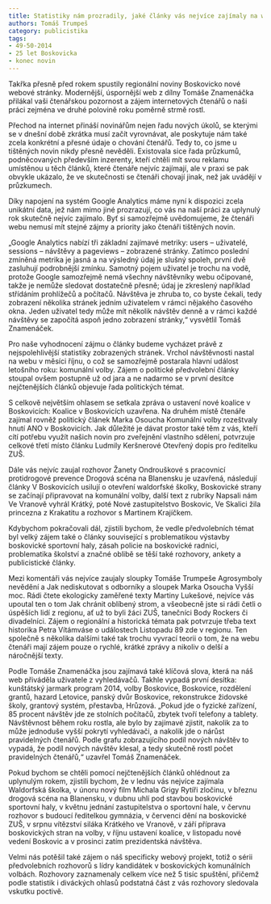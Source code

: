 ```yaml
---
title: Statistiky nám prozradily, jaké články vás nejvíce zajímaly na webu
authors: Tomáš Trumpeš
category: publicistika
tags: 
- 49-50-2014
- 25 let Boskovicka
- konec novin
---
```

Takřka přesně před rokem spustily regionální noviny Boskovicko nové webové stránky. Modernější, úspornější web z dílny Tomáše Znamenáčka přilákal vaši čtenářskou pozornost a zájem internetových čtenářů o naši práci zejména ve druhé polovině roku poměrně strmě rostl. 

Přechod na internet přináší novinářům nejen řadu nových úkolů, se kterými se v dnešní době zkrátka musí začít vyrovnávat, ale poskytuje nám také zcela konkrétní a přesné údaje o chování čtenářů. Tedy to, co jsme u tištěných novin nikdy přesně nevěděli. Existovala sice řada průzkumů, podněcovaných především inzerenty, kteří chtěli mít svou reklamu umístěnou u těch článků, které čtenáře nejvíc zajímají, ale v praxi se pak obvykle ukázalo, že ve skutečnosti se čtenáři chovají jinak, než jak uvádějí v průzkumech.

Díky napojení na systém Google Analytics máme nyní k dispozici zcela unikátní data, jež nám mimo jiné prozrazují, co vás na naší práci za uplynulý rok skutečně nejvíc zajímalo. Byť si samozřejmě uvědomujeme, že čtenáři webu nemusí mít stejné zájmy a priority jako čtenáři tištěných novin.

„Google Analytics nabízí tři základní zajímavé metriky: users – uživatelé, sessions – návštěvy a pageviews – zobrazené stránky. Zatímco poslední zmíněná metrika je jasná a na výsledný údaj je slušný spoleh, první dvě zasluhují podrobnější zmínku. Samotný pojem uživatel je trochu na vodě, protože Google samozřejmě nemá všechny návštěvníky webu očipované, takže je nemůže sledovat dostatečně přesně; údaj je zkreslený například střídáním prohlížečů a počítačů. Návštěva je zhruba to, co byste čekali, tedy zobrazení několika stránek jedním uživatelem v rámci nějakého časového okna. Jeden uživatel tedy může mít několik návštěv denně a v rámci každé návštěvy se započítá aspoň jedno zobrazení stránky,“ vysvětlil Tomáš Znamenáček.

Pro naše vyhodnocení zájmu o články budeme vycházet právě z nejspolehlivější statistiky zobrazených stránek. Vrchol návštěvnosti nastal na webu v měsíci říjnu, o což se samozřejmě postarala hlavní událost letošního roku: komunální volby. Zájem o politické předvolební články stoupal ovšem postupně už od jara a ne nadarmo se v první desítce nejčtenějších článků objevuje řada politických témat. 

S celkově největším ohlasem se setkala zpráva o ustavení nové koalice v Boskovicích: Koalice v Boskovicích uzavřena. Na druhém místě čtenáře zajímal rovněž politický článek Marka Osoucha Komunální volby rozeštvaly hnutí ANO v Boskovicích. Jak důležité je dávat prostor také těm z vás, kteří cítí potřebu využít našich novin pro zveřejnění vlastního sdělení, potvrzuje celkové třetí místo článku Ludmily Keršnerové Otevřený dopis pro ředitelku ZUŠ. 

Dále vás nejvíc zaujal rozhovor Žanety Ondrouškové s pracovnicí protidrogové prevence Drogová scéna na Blanensku je uzavřená, následují články V Boskovicích usilují o otevření waldorfské školky, Boskovické strany se začínají připravovat na komunální volby, další text z rubriky Napsali nám Ve Vranově vyhrál Krátký, poté Nové zastupitelstvo Boskovic, Ve Skalici žila princezna z Krakatitu a rozhovor s Martinem Krajíčkem.

Kdybychom pokračovali dál, zjistili bychom, že vedle předvolebních témat byl velký zájem také o články související s problematikou výstavby boskovické sportovní haly, zásah policie na boskovické radnici, problematika školství a značné oblibě se těší také rozhovory, ankety a publicistické články. 

Mezi komentáři vás nejvíce zaujaly sloupky Tomáše Trumpeše Agrosymboly nevědění a Jak nediskutovat s odborníky a sloupek Marka Osoucha Vyšší moc. Rádi čtete ekologicky zaměřené texty Martiny Lukešové, nejvíce vás upoutal ten o tom Jak chránit oblíbený strom, a všeobecně jste si rádi četli o úspěších lidí z regionu, ať už to byli žáci ZUŠ, tanečníci Body Rockers či divadelníci. Zájem o regionální a historická témata pak potvrzuje třeba text historika Petra Vítámváse o událostech Listopadu 89 zde v regionu. Ten společně s několika dalšími také tak trochu vyvrací teorii o tom, že na webu čtenáři mají zájem pouze o rychlé, krátké zprávy a nikoliv o delší a náročnější texty.

Podle Tomáše Znamenáčka jsou zajímavá také klíčová slova, která na náš web přiváděla uživatele z vyhledávačů. Takhle vypadá první desítka: kunštátský jarmark program 2014, volby Boskovice, Boskovice, rozdělení grantů, hazard Letovice, panský dvůr Boskovice, rekonstrukce židovské školy, grantový systém, přestavba, Hrůzová. „Pokud jde o fyzické zařízení, 85 procent návštěv jde ze stolních počítačů, zbytek tvoří telefony a tablety. Návštěvnost během roku rostla, ale bylo by zajímavé zjistit, nakolik za to může jednoduše vyšší pokrytí vyhledávači, a nakolik jde o nárůst pravidelných čtenářů. Podle grafu zobrazujícího podíl nových návštěv to vypadá, že podíl nových návštěv klesal, a tedy skutečně rostl počet pravidelných čtenářů,“ uzavřel Tomáš Znamenáček.

Pokud bychom se chtěli pomocí nejčtenějších článků ohlédnout za uplynulým rokem, zjistili bychom, že v lednu vás nejvíce zajímala Waldorfská školka, v únoru nový film Michala Grigy Rytíři zločinu, v březnu drogová scéna na Blanensku, v dubnu uhlí pod stavbou boskovické sportovní haly, v květnu jednání zastupitelstva o sportovní hale, v červnu rozhovor s budoucí ředitelkou gymnázia, v červenci dění na boskovické ZUŠ, v srpnu vítězství siláka Krátkého ve Vranově, v září příprava boskovických stran na volby, v říjnu ustavení koalice, v listopadu nové vedení Boskovic a v prosinci zatím prezidentská návštěva.

Velmi nás potěšil také zájem o náš specificky webový projekt, totiž o sérii předvolebních rozhovorů s lídry kandidátek v boskovických komunálních volbách. Rozhovory zaznamenaly celkem více než 5 tisíc spuštění, přičemž podle statistik i diváckých ohlasů podstatná část z vás rozhovory sledovala vskutku poctivě. 


